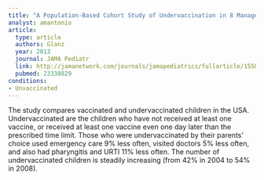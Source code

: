```yaml
---
title: "A Population-Based Cohort Study of Undervaccination in 8 Managed Care Organizations Across the United States"
analyst: amantonio
article:
  type: article
  authors: Glanz
  year: 2013
  journal: JAMA Pediatr
  link: http://jamanetwork.com/journals/jamapediatrics/fullarticle/1558057
  pubmed: 23338829
conditions:
- Unvaccinated
---
```


The study compares vaccinated and undervaccinated children in the USA. Undervaccinated are the children who have not received at least one vaccine, or received at least one vaccine even one day later than the prescribed time limit.
Those who were undervaccinated by their parents’ choice used emergency care 9% less often, visited doctors 5% less often, and also had pharyngitis and URTI 11% less often.
The number of undervaccinated children is steadily increasing (from 42% in 2004 to 54% in 2008).

